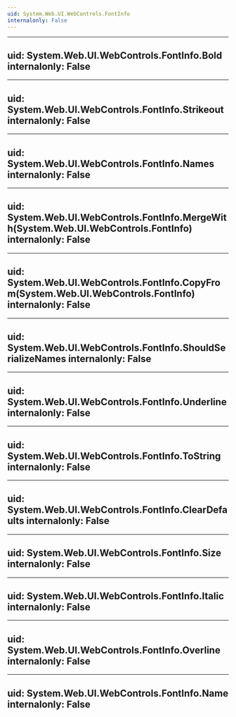 ```yaml
---
uid: System.Web.UI.WebControls.FontInfo
internalonly: False
---
```


---
uid: System.Web.UI.WebControls.FontInfo.Bold
internalonly: False
---

---
uid: System.Web.UI.WebControls.FontInfo.Strikeout
internalonly: False
---

---
uid: System.Web.UI.WebControls.FontInfo.Names
internalonly: False
---

---
uid: System.Web.UI.WebControls.FontInfo.MergeWith(System.Web.UI.WebControls.FontInfo)
internalonly: False
---

---
uid: System.Web.UI.WebControls.FontInfo.CopyFrom(System.Web.UI.WebControls.FontInfo)
internalonly: False
---

---
uid: System.Web.UI.WebControls.FontInfo.ShouldSerializeNames
internalonly: False
---

---
uid: System.Web.UI.WebControls.FontInfo.Underline
internalonly: False
---

---
uid: System.Web.UI.WebControls.FontInfo.ToString
internalonly: False
---

---
uid: System.Web.UI.WebControls.FontInfo.ClearDefaults
internalonly: False
---

---
uid: System.Web.UI.WebControls.FontInfo.Size
internalonly: False
---

---
uid: System.Web.UI.WebControls.FontInfo.Italic
internalonly: False
---

---
uid: System.Web.UI.WebControls.FontInfo.Overline
internalonly: False
---

---
uid: System.Web.UI.WebControls.FontInfo.Name
internalonly: False
---

